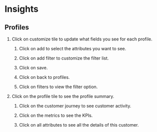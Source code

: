 # Insights

## Profiles

1. Click on customize tile to update what fields you see for each profile.

   1. Click on add to select the attributes you want to see.

   1. Click on add filter to customize the filter list.

   1. Click on save.

   1. Click on back to profiles.

   1. Click on filters to view the filter option.

1. Click on the profile tile to see the profile summary.

    1. Click on the customer journey to see customer activity.

    1. Click on the metrics to see the KPIs.

    1. Click on all attributes to see all the details of this customer.